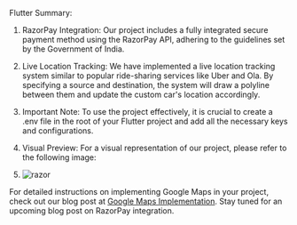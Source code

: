 Flutter Summary:

1. RazorPay Integration: Our project includes a fully integrated secure payment method using the RazorPay API, adhering to the guidelines set by the Government of India.

2. Live Location Tracking: We have implemented a live location tracking system similar to popular ride-sharing services like Uber and Ola. By specifying a source and destination, the system will draw a polyline between them and update the custom car's location accordingly.

3. Important Note: To use the project effectively, it is crucial to create a .env file in the root of your Flutter project and add all the necessary keys and configurations.

4. Visual Preview: For a visual representation of our project, please refer to the following image:
5. ![razor](https://github.com/sunil-singh-chaudhary/razor_pay_flutter_demo/assets/10194731/5d459a4d-4bf6-4a65-8d56-973820d510ac)


For detailed instructions on implementing Google Maps in your project, check out our blog post at [Google Maps Implementation](https://codewithsunil.com/2023/05/19/google-maps-implementation/). Stay tuned for an upcoming blog post on RazorPay integration.
